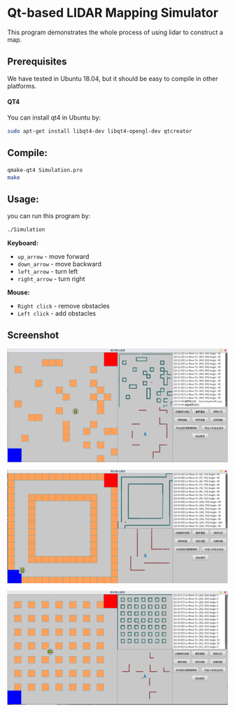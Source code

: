 # Qt-based LIDAR Mapping Simulator

This program demonstrates the whole process of using lidar to construct a map.

## Prerequisites

We have tested in Ubuntu 18.04, but it should be easy to compile in other platforms.

#### QT4

You can install qt4 in Ubuntu by:

```bash
sudo apt-get install libqt4-dev libqt4-opengl-dev qtcreator
```

## Compile:

```bash
qmake-qt4 Simulation.pro
make
```

## Usage:

you can run this program by:

```bash
./Simulation
```

**Keyboard:**

- `up_arrow` - move forward
- `down_arrow` - move backward
- `left_arrow` - turn left
- `right_arrow` - turn right

**Mouse:**

- `Right click` - remove obstacles
- `Left click` - add obstacles

##  Screenshot

![](./doc/testA.png)

![](./doc/testB.png)

![](./doc/testC.png)
